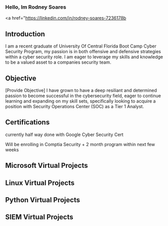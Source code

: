 ### Hello, Im Rodney Soares
<a href="https://linkedin.com/in/rodney-soares-7236178b

## Introduction

I am a recent graduate of University Of Central Florida Boot Camp Cyber Security Program, my passion is in both offensive and defensive strategies within a cyber security role. I am eager to leverage my skills and knowledge to be a valued asset to a companies security team.

## Objective
[Provide Objective]
I have grown to have a deep resiliant and determined passion to become successful in the cybersecurity field, eager to continue learning and expanding on my skill sets, specifically looking to acquire a position with Security Operations Center (SOC) as a Tier 1 Analyst.

## Certifications
currently half way done with Google Cyber Security Cert

Will be enrolling in Comptia Security + 2 month program within next few weeks

## Microsoft Virtual Projects


## Linux Virtual Projects

## Python Virtual Projects

## SIEM Virtual Projects















